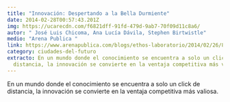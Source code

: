 ```yaml
---
title: "Innovación: Despertando a la Bella Durmiente"
date: 2014-02-28T00:57:43.201Z
img: https://ucarecdn.com/f6821dff-91fd-479d-9ab7-70f09d11c8a6/
autor: " José Luis Chicoma, Ana Lucía Dávila, Stephen Birtwistle"
medio: "Arena Publica "
link: https://www.arenapublica.com/blogs/ethos-laboratorio/2014/02/26/862
category: ciudades-del-futuro
extracto: En un mundo donde el conocimiento se encuentra a solo un click de
  distancia, la innovación se convierte en la ventaja competitiva más valiosa.
---
```

En un mundo donde el conocimiento se encuentra a solo un click de distancia, la innovación se convierte en la ventaja competitiva más valiosa.